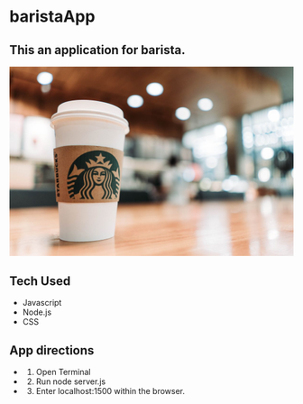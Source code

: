 # baristaApp

## This an application for barista.

![barista img](public/img/starbucks.jpg)

## Tech Used

- Javascript
- Node.js
- CSS

## App directions
- 1. Open Terminal
- 2. Run node server.js
- 3. Enter localhost:1500 within the browser.
